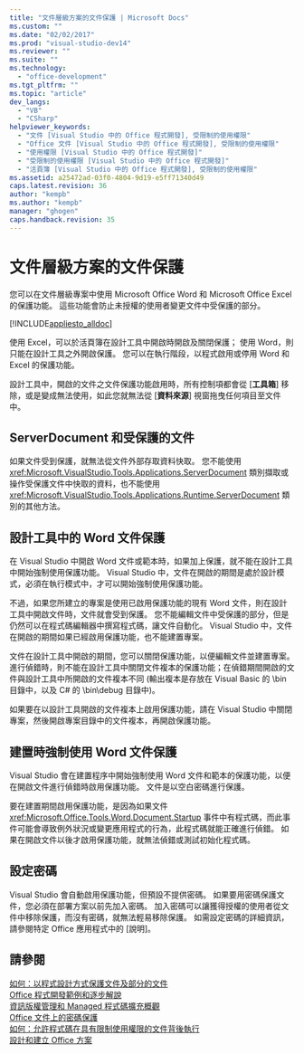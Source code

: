 ```yaml
---
title: "文件層級方案的文件保護 | Microsoft Docs"
ms.custom: ""
ms.date: "02/02/2017"
ms.prod: "visual-studio-dev14"
ms.reviewer: ""
ms.suite: ""
ms.technology: 
  - "office-development"
ms.tgt_pltfrm: ""
ms.topic: "article"
dev_langs: 
  - "VB"
  - "CSharp"
helpviewer_keywords: 
  - "文件 [Visual Studio 中的 Office 程式開發], 受限制的使用權限"
  - "Office 文件 [Visual Studio 中的 Office 程式開發], 受限制的使用權限"
  - "使用權限 [Visual Studio 中的 Office 程式開發]"
  - "受限制的使用權限 [Visual Studio 中的 Office 程式開發]"
  - "活頁簿 [Visual Studio 中的 Office 程式開發], 受限制的使用權限"
ms.assetid: a25472ad-03f0-4804-9d19-e5ff71340d49
caps.latest.revision: 36
author: "kempb"
ms.author: "kempb"
manager: "ghogen"
caps.handback.revision: 35
---
```

# 文件層級方案的文件保護
  您可以在文件層級專案中使用 Microsoft Office Word 和 Microsoft Office Excel 的保護功能。  這些功能會防止未授權的使用者變更文件中受保護的部分。  
  
 [!INCLUDE[appliesto_alldoc](../vsto/includes/appliesto-alldoc-md.md)]  
  
 使用 Excel，可以於活頁簿在設計工具中開啟時開啟及關閉保護；  使用 Word，則只能在設計工具之外開啟保護。  您可以在執行階段，以程式啟用或停用 Word 和 Excel 的保護功能。  
  
 設計工具中，開啟的文件之文件保護功能啟用時，所有控制項都會從 \[**工具箱**\] 移除，或是變成無法使用，如此您就無法從 \[**資料來源**\] 視窗拖曳任何項目至文件中。  
  
## ServerDocument 和受保護的文件  
 如果文件受到保護，就無法從文件外部存取資料快取。  您不能使用 <xref:Microsoft.VisualStudio.Tools.Applications.ServerDocument> 類別擷取或操作受保護文件中快取的資料，也不能使用 <xref:Microsoft.VisualStudio.Tools.Applications.Runtime.ServerDocument> 類別的其他方法。  
  
## 設計工具中的 Word 文件保護  
 在 Visual Studio 中開啟 Word 文件或範本時，如果加上保護，就不能在設計工具中開始強制使用保護功能。  Visual Studio 中，文件在開啟的期間是處於設計模式，必須在執行模式中，才可以開始強制使用保護功能。  
  
 不過，如果您所建立的專案是使用已啟用保護功能的現有 Word 文件，則在設計工具中開啟文件時，文件就會受到保護。  您不能編輯文件中受保護的部分，但是仍然可以在程式碼編輯器中撰寫程式碼，讓文件自動化。  Visual Studio 中，文件在開啟的期間如果已經啟用保護功能，也不能建置專案。  
  
 文件在設計工具中開啟的期間，您可以關閉保護功能，以便編輯文件並建置專案。  進行偵錯時，則不能在設計工具中關閉文件複本的保護功能；在偵錯期間開啟的文件與設計工具中所開啟的文件複本不同 \(輸出複本是存放在 Visual Basic 的 \\bin 目錄中，以及 C\# 的 \\bin\\debug 目錄中\)。  
  
 如果要在以設計工具開啟的文件複本上啟用保護功能，請在 Visual Studio 中關閉專案，然後開啟專案目錄中的文件複本，再開啟保護功能。  
  
## 建置時強制使用 Word 文件保護  
 Visual Studio 會在建置程序中開始強制使用 Word 文件和範本的保護功能，以便在開啟文件進行偵錯時啟用保護功能。  文件是以空白密碼進行保護。  
  
 要在建置期間啟用保護功能，是因為如果文件 <xref:Microsoft.Office.Tools.Word.Document.Startup> 事件中有程式碼，而此事件可能會導致例外狀況或變更應用程式的行為，此程式碼就能正確進行偵錯。  如果在開啟文件以後才啟用保護功能，就無法偵錯或測試初始化程式碼。  
  
## 設定密碼  
 Visual Studio 會自動啟用保護功能，但預設不提供密碼。  如果要用密碼保護文件，您必須在部署方案以前先加入密碼。  加入密碼可以讓獲得授權的使用者從文件中移除保護，而沒有密碼，就無法輕易移除保護。  如需設定密碼的詳細資訊，請參閱特定 Office 應用程式中的 \[說明\]。  
  
## 請參閱  
 [如何：以程式設計方式保護文件及部分的文件](../vsto/how-to-programmatically-protect-documents-and-parts-of-documents.md)   
 [Office 程式開發範例和逐步解說](../vsto/office-development-samples-and-walkthroughs.md)   
 [資訊版權管理和 Managed 程式碼擴充概觀](../vsto/information-rights-management-and-managed-code-extensions-overview.md)   
 [Office 文件上的密碼保護](../vsto/password-protection-on-office-documents.md)   
 [如何：允許程式碼在具有限制使用權限的文件背後執行](../vsto/how-to-permit-code-to-run-behind-documents-with-restricted-permissions.md)   
 [設計和建立 Office 方案](../vsto/designing-and-creating-office-solutions.md)  
  
  